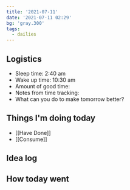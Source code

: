 ```yaml
---
title: '2021-07-11'
date: '2021-07-11 02:29'
bg: 'gray.300'
tags:
  - dailies
---
```


## Logistics
- Sleep time: 2:40 am
- Wake up time: 10:30 am
- Amount of good time:
- Notes from time tracking:
- What can you do to make tomorrow better?

## Things I'm doing today

- [[Have Done]]
- [[Consume]]

## Idea log


## How today went